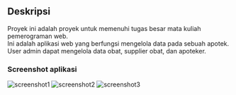 ## Deskripsi

Proyek ini adalah proyek untuk memenuhi tugas besar mata kuliah pemerograman web. \
Ini adalah aplikasi web yang berfungsi mengelola data pada sebuah apotek. \
User admin dapat mengelola data obat, supplier obat, dan apoteker.

### Screenshot aplikasi

![screenshot1](https://res.cloudinary.com/dvlcsa3ww/image/upload/v1613718821/freesnippingtool.com_capture_20210219141028_slmcsv.png)
![screenshot2](https://res.cloudinary.com/dvlcsa3ww/image/upload/v1613719951/freesnippingtool.com_capture_20210219143114_zahzvz.png)
![screenshot3](https://res.cloudinary.com/dvlcsa3ww/image/upload/v1613719951/freesnippingtool.com_capture_20210219143123_jo24fx.png)
